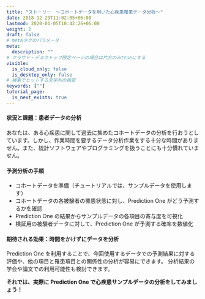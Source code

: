 ```yaml
---
title: "ストーリー　～コホートデータを用いた心疾患罹患データ分析～"
date: 2018-12-29T11:02:05+06:00
lastmod: 2020-01-05T10:42:26+06:00
weight: 2
draft: false
# metaタグのパラメータ
meta:
  description: ""
# クラウド・デスクトップ限定ページの場合は片方のみtrueにする
visible:
  is_cloud_only: false
  is_desktop_only: false
# 検索でヒットする文字列の指定
keywords: [""]
tutorial_page:
  is_next_exists: true
---
```


#### 状況と課題：患者データの分析

あなたは、ある心疾患に関して過去に集めたコホートデータの分析を行おうとしています。しかし、作業時間を要するデータ分析作業をする十分な時間がありません。また、統計ソフトウェアやプログラミングを扱うことにも十分慣れていません。

#### 予測分析の手順

- コホートデータを準備（チュートリアルでは、サンプルデータを使用します）
- コホートデータの各被験者の罹患状態に対し、Prediction One がどう予測するかを確認
- Prediction One の結果からサンプルデータの各項目の寄与度を可視化
- 検証用の被験者データに対して、Prediction One が予測する確率を数値化

#### 期待される効果：時間をかけずにデータを分析

Prediction One を利用することで、今回使用するデータでの予測結果に対する評価や、他の項目と罹患項目との関係性の分析が容易にできます。
分析結果の学会や論文での利用可能性も検討できます。

**それでは、実際に Prediction One で心疾患サンプルデータの分析をしてみましょう！**
